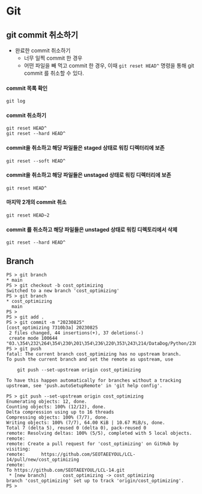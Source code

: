 # Git


## git commit 취소하기
- 완료한 commit 취소하기
  - 너무 일찍 commit 한 경우
  - 어떤 파일을 빼 먹고 commit 한 경우, 이때 `git reset HEAD^` 명령을 통해 git commit 를 취소할 수 있다.
#### commit 목록 확인
```
git log
```
#### commit 취소하기
```
git reset HEAD^
git reset --hard HEAD^
```

#### commit을 취소하고 해당 파일들은 staged 상태로 워킹 디렉터리에 보존
```
git reset --soft HEAD^
```

#### commit을 취소하고 해당 파일들은 unstaged 상태로 워킹 디렉터리에 보존
```
git reset HEAD^
```

#### 마지막 2개의 commit 취소 
```
git reset HEAD~2
```

#### commit 를 취소하고 해당 파일들은 unstaged 상태로 워킹 디렉토리에서 삭제
```
git reset --hard HEAD^
```

## Branch
```
PS > git branch
* main
PS > git checkout -b cost_optimizing
Switched to a new branch 'cost_optimizing'
PS > git branch
* cost_optimizing
  main
PS > 
PS > git add .
PS > git commit -m "20230825"       
[cost_optimizing 7310b3a] 20230825
 2 files changed, 44 insertions(+), 37 deletions(-)
 create mode 100644 "03.\354\232\264\354\230\201\354\236\220\353\243\214/DataDog/Python/230825_datadog_alert_report.xlsx"
PS > git push
fatal: The current branch cost_optimizing has no upstream branch.
To push the current branch and set the remote as upstream, use

    git push --set-upstream origin cost_optimizing

To have this happen automatically for branches without a tracking
upstream, see 'push.autoSetupRemote' in 'git help config'.

PS > git push --set-upstream origin cost_optimizing
Enumerating objects: 12, done.
Counting objects: 100% (12/12), done.
Delta compression using up to 16 threads
Compressing objects: 100% (7/7), done.
Writing objects: 100% (7/7), 64.00 KiB | 10.67 MiB/s, done.
Total 7 (delta 5), reused 0 (delta 0), pack-reused 0
remote: Resolving deltas: 100% (5/5), completed with 5 local objects.
remote: 
remote: Create a pull request for 'cost_optimizing' on GitHub by visiting:
remote:      https://github.com/SEOTAEEYOUL/LCL-14/pull/new/cost_optimizing
remote:
To https://github.com/SEOTAEEYOUL/LCL-14.git
 * [new branch]      cost_optimizing -> cost_optimizing
branch 'cost_optimizing' set up to track 'origin/cost_optimizing'.
PS > 
```